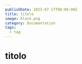 ```yaml
---
publishDate: 2023-07-17T00:00:00Z
title: titolo
image: black.png
category: Documentation
tags:
  - tag
---
```


# titolo 